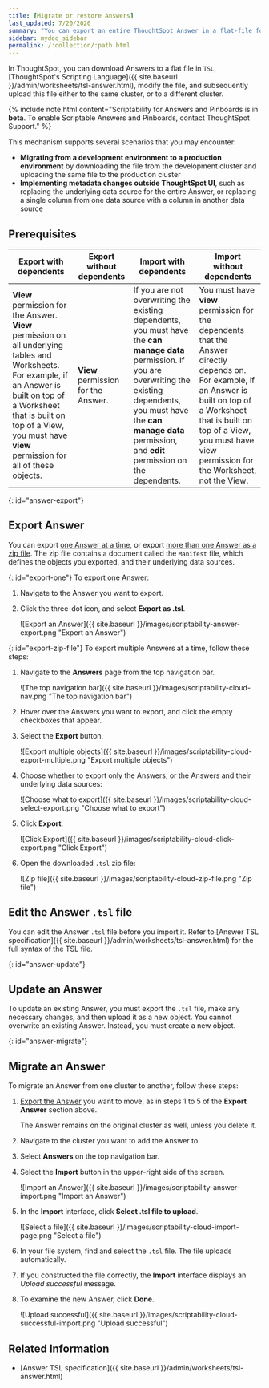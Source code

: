 ```yaml
---
title: [Migrate or restore Answers]
last_updated: 7/20/2020
summary: "You can export an entire ThoughtSpot Answer in a flat-file format. After optional modification, you can migrate it to a different cluster, or restore it to the same cluster."
sidebar: mydoc_sidebar
permalink: /:collection/:path.html
---
```


In ThoughtSpot, you can download Answers to a flat file in `TSL`, [ThoughtSpot's Scripting Language]({{ site.baseurl }}/admin/worksheets/tsl-answer.html), modify the file, and subsequently upload this file either to the same cluster, or to a different cluster.

{% include note.html content="Scriptability for Answers and Pinboards is in <strong>beta</strong>. To enable Scriptable Answers and Pinboards, contact ThoughtSpot Support." %}

This mechanism supports several scenarios that you may encounter:

- <strong>Migrating from a development environment to a production environment</strong> by downloading the file from the development cluster and uploading the same file to the production cluster
- <strong>Implementing metadata changes outside ThoughtSpot UI</strong>, such as replacing the underlying data source for the entire Answer, or replacing a single column from one data source with a column in another data source

## Prerequisites

| Export with dependents | Export without dependents | Import with dependents | Import without dependents |
| --- | --- | --- | --- |
| **View** permission for the Answer. **View** permission on all underlying tables and Worksheets. For example, if an Answer is built on top of a Worksheet that is built on top of a View, you must have **view** permission for all of these objects. | **View** permission for the Answer. | If you are not overwriting the existing dependents, you must have the **can manage data** permission. If you are overwriting the existing dependents, you must have the **can manage data** permission, and **edit** permission on the dependents. | You must have **view** permission for the dependents that the Answer directly depends on. For example, if an Answer is built on top of a Worksheet that is built on top of a View, you must have view permission for the Worksheet, not the View. |

{: id="answer-export"}
## Export Answer
You can export [one Answer at a time](#export-one), or export [more than one Answer as a zip file](#export-zip-file). The zip file contains a document called the `Manifest` file, which defines the objects you exported, and their underlying data sources.

{: id="export-one"}
To export one Answer:

1. Navigate to the Answer you want to export.

2. Click the three-dot icon, and select **Export as .tsl**.

    ![Export an Answer]({{ site.baseurl }}/images/scriptability-answer-export.png "Export an Answer")

{: id="export-zip-file"}
To export multiple Answers at a time, follow these steps:

1. Navigate to the **Answers** page from the top navigation bar.

    ![The top navigation bar]({{ site.baseurl }}/images/scriptability-cloud-nav.png "The top navigation bar")

2. Hover over the Answers you want to export, and click the empty checkboxes that appear.

3. Select the **Export** button.

    ![Export multiple objects]({{ site.baseurl }}/images/scriptability-cloud-export-multiple.png "Export multiple objects")

4. Choose whether to export only the Answers, or the Answers and their underlying data sources:

    ![Choose what to export]({{ site.baseurl }}/images/scriptability-cloud-select-export.png "Choose what to export")

5. Click **Export**.

    ![Click Export]({{ site.baseurl }}/images/scriptability-cloud-click-export.png "Click Export")

4. Open the downloaded `.tsl` zip file:

    ![Zip file]({{ site.baseurl }}/images/scriptability-cloud-zip-file.png "Zip file")

## Edit the Answer `.tsl` file
You can edit the Answer `.tsl` file before you import it. Refer to [Answer TSL specification]({{ site.baseurl }}/admin/worksheets/tsl-answer.html) for the full syntax of the TSL file.

{: id="answer-update"}
## Update an Answer
To update an existing Answer, you must export the `.tsl` file, make any necessary changes, and then upload it as a new object. You cannot overwrite an existing Answer. Instead, you must create a new object.

{: id="answer-migrate"}
## Migrate an Answer
To migrate an Answer from one cluster to another, follow these steps:

1. [Export the Answer](#answer-export) you want to move, as in steps 1 to 5 of the **Export Answer** section above.

    The Answer remains on the original cluster as well, unless you delete it.

2. Navigate to the cluster you want to add the Answer to.

3. Select **Answers** on the top navigation bar.

4. Select the **Import** button in the upper-right side of the screen.   

    ![Import an Answer]({{ site.baseurl }}/images/scriptability-answer-import.png "Import an Answer")

6. In the **Import** interface, click **Select .tsl file to upload**.

    ![Select a file]({{ site.baseurl }}/images/scriptability-cloud-import-page.png "Select a file")

6. In your file system, find and select the `.tsl` file. The file uploads automatically.

8. If you constructed the file correctly, the **Import** interface displays an *Upload successful* message.

9. To examine the new Answer, click **Done**.

   ![Upload successful]({{ site.baseurl }}/images/scriptability-cloud-successful-import.png "Upload successful")

## Related Information
- [Answer TSL specification]({{ site.baseurl }}/admin/worksheets/tsl-answer.html)
